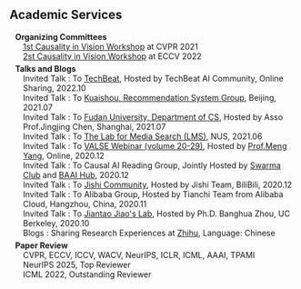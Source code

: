 ## Academic Services

<h4 style="margin:0 10px 0;">Organizing Committees</h4>

<ul style="margin:0 0 5px;">
  <div><a href="http://www.causalityinvision.com/civ2021.html" target="_blank">1st Causality in Vision
            Workshop</a> at CVPR 2021</div>
  <div><a href="http://www.causalityinvision.com" target="_blank">2st Causality in Vision Workshop</a> at ECCV
          2022</div>
</ul>


<h4 style="margin:0 10px 0;">Talks and Blogs</h4>

<ul style="margin:0 0 5px;">
  <div>Invited Talk : To <a href="https://www.techbeat.net/" target="_blank">TechBeat</a>, Hosted by TechBeat AI Community, Online Sharing, 2022.10</div>
  <div>Invited Talk : To <a href="https://www.kuaishou.com/en/" target="_blank">Kuaishou, Recommendation System
            Group</a>, Beijing, 2021.07</div>
  <div>Invited Talk : To <a href="https://www.fudan.edu.cn/en/2019/0515/c295a96709/page.htm" target="_blank">Fudan
            University, Department of CS</a>, Hosted by Asso Prof.Jingjing Chen, Shanghai, 2021.07</div>
  <div>Invited Talk : To <a href="https://lms.comp.nus.edu.sg/" target="_blank">The Lab for Media Search
            (LMS)</a>, NUS, 2021.06</div>
  <div>Invited Talk : To <a href="http://valser.org/webinar/slide/index.php/Home/Index/index/dir/20201202.html"
            target="_blank">VALSE Webinar (volume 20-29)</a>, Hosted by <a href="http://www.smartllv.com/director.html"
            target="_blank">Prof.Meng Yang</a>, Online, 2020.12</div>
  <div>Invited Talk : To Causal AI Reading Group, Jointly Hosted by <a href="https://swarma.org/"
            target="_blank">Swarma Club</a> and <a href="https://hub.baai.ac.cn/" target="_blank">BAAI Hub</a>, 2020.12
        </div>
  <div>Invited Talk : To <a href="https://www.cvmart.net/" target="_blank">Jishi Community</a>, Hosted by Jishi
          Team, BiliBili, 2020.12 </div>
  <div>Invited Talk : To Alibaba Group, Hosted by Tianchi Team from Alibaba Cloud, Hangzhou, China, 2020.11</div>
  <div>Invited Talk : To <a href="https://people.eecs.berkeley.edu/~jiantao/" target="_blank">Jiantao Jiao's
            Lab</a>, Hosted by Ph.D. Banghua Zhou, UC Berkeley, 2020.10</div>
  <div>Blogs : Sharing Research Experiences at <a href="https://www.zhihu.com/column/c_1221858687846834176"
            target="_blank">Zhihu</a>, Language: Chinese</div>
</ul>


<h4 style="margin:0 10px 0;">Paper Review</h4>

<ul style="margin:0 0 20px;">
  <div>CVPR, ECCV, ICCV, WACV, NeurIPS, ICLR, ICML, AAAI, TPAMI</div>
  <div>NeurIPS 2025, Top Reviewer</div>
  <div>ICML 2022, Outstanding Reviewer</div>
</ul>

<br>
